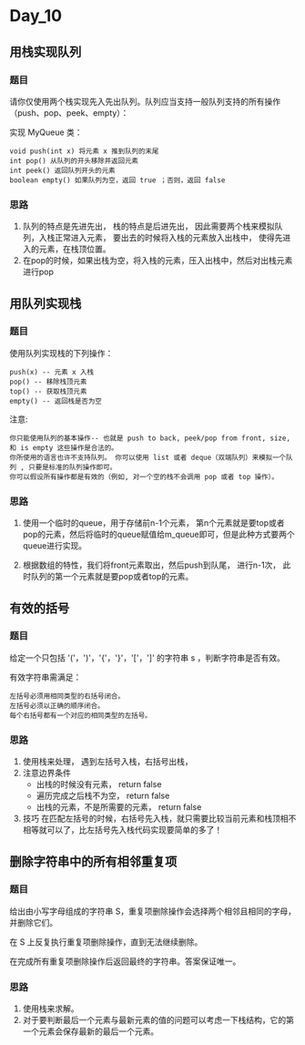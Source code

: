 # Day_10 

## 用栈实现队列

### 题目

请你仅使用两个栈实现先入先出队列。队列应当支持一般队列支持的所有操作（push、pop、peek、empty）：

实现 MyQueue 类：

    void push(int x) 将元素 x 推到队列的末尾
    int pop() 从队列的开头移除并返回元素
    int peek() 返回队列开头的元素
    boolean empty() 如果队列为空，返回 true ；否则，返回 false


### 思路

1. 队列的特点是先进先出， 栈的特点是后进先出， 因此需要两个栈来模拟队列，入栈正常进入元素， 要出去的时候将入栈的元素放入出栈中， 使得先进入的元素，在栈顶位置。
2. 在pop的时候，如果出栈为空，将入栈的元素，压入出栈中，然后对出栈元素进行pop

## 用队列实现栈

### 题目

使用队列实现栈的下列操作：

    push(x) -- 元素 x 入栈
    pop() -- 移除栈顶元素
    top() -- 获取栈顶元素
    empty() -- 返回栈是否为空

注意:

    你只能使用队列的基本操作-- 也就是 push to back, peek/pop from front, size, 和 is empty 这些操作是合法的。
    你所使用的语言也许不支持队列。 你可以使用 list 或者 deque（双端队列）来模拟一个队列 , 只要是标准的队列操作即可。
    你可以假设所有操作都是有效的（例如, 对一个空的栈不会调用 pop 或者 top 操作）。

### 思路

1. 使用一个临时的queue，用于存储前n-1个元素， 第n个元素就是要top或者pop的元素，然后将临时的queue赋值给m_queue即可，但是此种方式要两个queue进行实现。

2. 根据数组的特性，我们将front元素取出，然后push到队尾， 进行n-1次， 此时队列的第一个元素就是要pop或者top的元素。


## 有效的括号

### 题目

给定一个只包括 '('，')'，'{'，'}'，'['，']' 的字符串 s ，判断字符串是否有效。

有效字符串需满足：

    左括号必须用相同类型的右括号闭合。
    左括号必须以正确的顺序闭合。
    每个右括号都有一个对应的相同类型的左括号。


### 思路

1. 使用栈来处理， 遇到左括号入栈，右括号出栈，
2. 注意边界条件
    * 出栈的时候没有元素， return false
    * 遍历完成之后栈不为空， return false
    * 出栈的元素，不是所需要的元素， return false
3. 技巧 在匹配左括号的时候，右括号先入栈，就只需要比较当前元素和栈顶相不相等就可以了，比左括号先入栈代码实现要简单的多了！

##  删除字符串中的所有相邻重复项

### 题目

给出由小写字母组成的字符串 S，重复项删除操作会选择两个相邻且相同的字母，并删除它们。

在 S 上反复执行重复项删除操作，直到无法继续删除。

在完成所有重复项删除操作后返回最终的字符串。答案保证唯一。

### 思路

1. 使用栈来求解。
2. 对于要判断最后一个元素与最新元素的值的问题可以考虑一下栈结构，它的第一个元素会保存最新的最后一个元素。